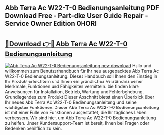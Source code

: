 ## Abb Terra Ac W22-T-0 Bedienungsanleitung PDF Download Free - Part-dke User Guide Repair - Service Owner Edition 0HORl

# <h2><a href="http://df5z9uz.blite.top/?on=Abb+Terra+Ac+W22-T-0+Bedienungsanleitung">🔗Download 👉🔴 Abb Terra Ac W22-T-0 Bedienungsanleitung</a></h2>

[![Abb Terra Ac W22-T-0 Bedienungsanleitung new download](https://i.imgur.com/lujVjoI.png)](http://df5z9uz.blite.top/?on=Abb+Terra+Ac+W22-T-0+Bedienungsanleitung)
Hallo und willkommen zum Benutzerhandbuch für Ihr neu ausgepacktes Abb Terra Ac W22-T-0 Bedienungsanleitung. Dieses Handbuch soll Ihnen den Einstieg in Ihr Produkt erleichtern und Ihnen ein gründliches Verständnis seiner Merkmale, Funktionen und Fähigkeiten vermitteln. Sie finden klare Anweisungen für Installation, Betrieb, Wartung und Fehlerbehebung. Grundlegendes zum Produkt Dieser Abschnitt bietet einen Überblick über Ihr neues Abb Terra Ac W22-T-0 Bedienungsanleitung und seine wichtigsten Funktionen. Dieser Abb Terra Ac W22-T-0 Bedienungsanleitung ist mit einer Fülle von Funktionen ausgestattet, die Ihr tägliches Leben verbessern. Wir sind hier, um Abb Terra Ac W22-T-0 Bedienungsanleitung zu helfen. Unser Kundensupport-Team ist bereit, Ihnen bei Fragen oder Bedenken behilflich zu sein.
